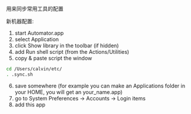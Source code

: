 用来同步常用工具的配置

新机器配置:
1. start Automator.app
2. select Application
3. click Show library in the toolbar (if hidden)
4. add Run shell script (from the Actions/Utilities)
5. copy & paste script the window
```bash
cd /Users/calvin/etc/
. .sync.sh
```
6. save somewhere (for example you can make an Applications folder in your HOME, you will get an your_name.app)
7. go to System Preferences -> Accounts -> Login items
8. add this app
